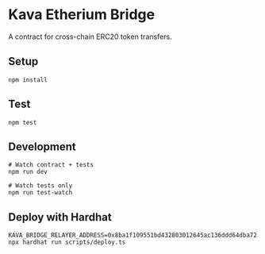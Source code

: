 # Kava Etherium Bridge

A contract for cross-chain ERC20 token transfers.

## Setup

```
npm install
```

## Test

```
npm test
```

## Development

```
# Watch contract + tests
npm run dev

# Watch tests only
npm run test-watch
```

## Deploy with Hardhat
```
KAVA_BRIDGE_RELAYER_ADDRESS=0x8ba1f109551bd432803012645ac136ddd64dba72 npx hardhat run scripts/deploy.ts
```
